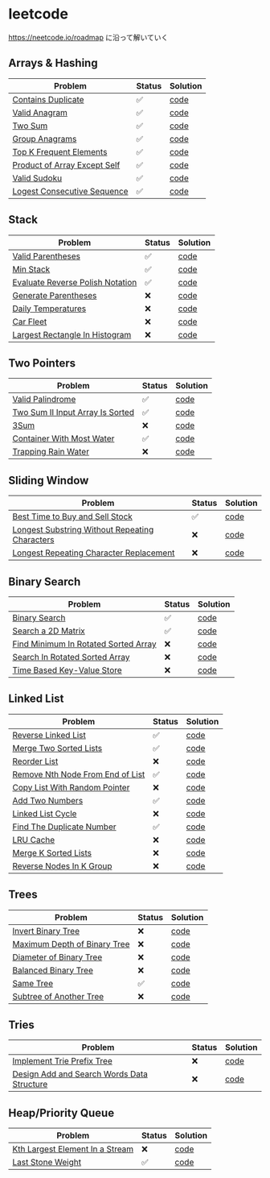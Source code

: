 # leetcode

https://neetcode.io/roadmap に沿って解いていく

## Arrays & Hashing
| Problem                                                                                                 | Status | Solution                                     |
|---------------------------------------------------------------------------------------------------------|--|----------------------------------------------|
| [Contains Duplicate](https://leetcode.com/problems/contains-duplicate/description/)                     | ✅ | [code](217-ContainsDuplicate/solution.py)    |
| [Valid Anagram](https://leetcode.com/problems/valid-anagram/description/)                               | ✅ | [code](242-ValidAnagram/solution.py)         |
| [Two Sum](https://leetcode.com/problems/two-sum/)                                                       | ✅ | [code](1-TwoSum/solution.py)                 |
| [Group Anagrams](https://leetcode.com/problems/group-anagrams/description/)                             | ✅ | [code](49-GroupAnagrams/solution.py)         |
| [Top K Frequent Elements](https://leetcode.com/problems/top-k-frequent-elements/description/)           | ✅ | [code](347-TopKFrequentElements/solution.py) |
| [Product of Array Except Self](https://leetcode.com/problems/product-of-array-except-self/description/) | ✅ | [code](238-ProductofArrayExceptSelf/solution.py) |
| [Valid Sudoku](https://leetcode.com/problems/valid-sudoku/description/)                                 | ✅ | [code](36-ValidSudoku/solution.py)           |
| [Logest Consecutive Sequence](https://leetcode.com/problems/longest-consecutive-sequence/description/)  | ✅ | [code](128-LongestConsecutiveSequence/solution.py)  |

## Stack

| Problem                                                                                             | Status | Solution                                              |
|-----------------------------------------------------------------------------------------------------|---|-------------------------------------------------------|
| [Valid Parentheses](https://leetcode.com/problems/valid-parentheses/description/)                   | ✅ | [code](20-ValidParentheses/solution.py)               |
| [Min Stack](https://leetcode.com/problems/min-stack/description/)                                   | ✅ | [code](155-MinStack/solution.py)                      |
| [Evaluate Reverse Polish Notation](https://leetcode.com/problems/evaluate-reverse-polish-notation/) | ✅ | [code](150-EvaluateReversePolishNotation/solution.py) |
| [Generate Parentheses](https://leetcode.com/problems/generate-parentheses/)                         | ❌ | [code](22-GenerateParentheses/solution.py)            |
| [Daily Temperatures](https://leetcode.com/problems/daily-temperatures/)                             | ❌ | [code](739-DailyTemperatures/solution.py)             |
| [Car Fleet](https://leetcode.com/problems/car-fleet/)                                               | ❌ | [code](853-CarFleet/solution.py)                      |
| [Largest Rectangle In Histogram](https://leetcode.com/problems/largest-rectangle-in-histogram/)     | ❌  | [code](84-LargestRectangleinHistogram/solution.py)                                              |


## Two Pointers

| Problem                                                                                  | Status | Solution                                        |
|------------------------------------------------------------------------------------------|--|-------------------------------------------------|
| [Valid Palindrome](https://leetcode.com/problems/valid-palindrome/description/)        | ✅ | [code](125-ValidPalindrome/solution.py)         |
| [Two Sum II Input Array Is Sorted](https://leetcode.com/problems/two-sum-ii-input-array-is-sorted/) | ✅ | [code](167-TwoSumII-InputArrayIsSorted/solution.py)          |
| [3Sum](https://leetcode.com/problems/3sum/) | ❌ | [code](15-3Sum//solution.py)             |
| [Container With Most Water](https://leetcode.com/problems/container-with-most-water/description/) | ✅ | [code](11-ContainerWithMostWater/solution.py)              |
| [Trapping Rain Water](https://leetcode.com/problems/trapping-rain-water/) | ❌ | [code](42-TrappingRainWater/solution.py)               |

## Sliding Window

| Problem                                                                               | Status | Solution                                      |
|---------------------------------------------------------------------------------------|--|-----------------------------------------------|
| [Best Time to Buy and Sell Stock](https://leetcode.com/problems/best-time-to-buy-and-sell-stock/description/)        | ✅ | [code](121-BestTimetoBuyandSellStock/solution.py)       |
| [Longest Substring Without Repeating Characters](https://leetcode.com/problems/longest-substring-without-repeating-characters/description/)        | ❌ | [code](3-LongestSubstringWithoutRepeatingCharacters/solution.py)        |
| [Longest Repeating Character Replacement](https://leetcode.com/problems/longest-repeating-character-replacement/)        | ❌ | [code](424-LongestRepeatingCharacterReplacement/solution.py)         |

## Binary Search

| Problem                                                                       | Status | Solution                                   |
|-------------------------------------------------------------------------------|--|--------------------------------------------|
| [Binary Search](https://leetcode.com/problems/binary-search/) | ✅ | [code](704-BinarySearch/solution.py)     |
| [Search a 2D Matrix](https://leetcode.com/problems/search-a-2d-matrix/)       | ✅ | [code](74-Searcha2D/solution.py)     |
| [Find Minimum In Rotated Sorted Array](https://leetcode.com/problems/find-minimum-in-rotated-sorted-array/description/)      | ❌ | [code](153-FindMinimuminRotatedSortedArray/solution.py)      |
| [Search In Rotated Sorted Array](https://leetcode.com/problems/search-in-rotated-sorted-array/description/)       | ❌ | [code](33-SearchinRotatedSortedArray/solution.py)       |
| [Time Based Key-Value Store](https://leetcode.com/problems/time-based-key-value-store/description/)        | ❌ | [code](981-TimeBasedKey-ValueStore/solution.py)       |

## Linked List
| Problem                                               | Status | Solution                            |
|-------------------------------------------------------|--|-------------------------------------|
| [Reverse Linked List](https://leetcode.com/problems/reverse-linked-list/description/) | ✅ | [code](206-ReverseLinkedList/solution.py) |
| [Merge Two Sorted Lists](https://leetcode.com/problems/merge-two-sorted-lists/description/) | ✅ | [code](21-MergeTwoSortedLists/solution.py)                |
| [Reorder List](https://leetcode.com/problems/reorder-list/description/) | ❌ | [code](143-ReorderList/solution.py)                |
| [Remove Nth Node From End of List](https://leetcode.com/problems/remove-nth-node-from-end-of-list/description/) | ✅ | [code](19-RemoveNthNodeFromEndofList/solution.py)                 |
| [Copy List With Random Pointer](https://leetcode.com/problems/copy-list-with-random-pointer/description/) | ❌ | [code](138-CopyListwithRandomPointer/solution.py)                 |
| [Add Two Numbers](https://leetcode.com/problems/add-two-numbers/description/) | ✅ | [code](2-AddTwoNumbers/solution.py)                   |
| [Linked List Cycle](https://leetcode.com/problems/linked-list-cycle/description/) | ❌ | [code](141-LinkedListCycle/solution.py)                   |
| [Find The Duplicate Number](https://leetcode.com/problems/find-the-duplicate-number/description/) | ✅ | [code](287-FindtheDuplicateNumber/solution.py)                   |
| [LRU Cache](https://leetcode.com/problems/lru-cache/description/) | ❌ | [code](146-LRUCache/solution.py)                   |
| [Merge K Sorted Lists](https://leetcode.com/problems/merge-k-sorted-lists/) | ❌ | [code](23-MergekSortedLists/solution.py)                   |
| [Reverse Nodes In K Group](https://leetcode.com/problems/reverse-nodes-in-k-group/description/) | ❌ | [code](25-ReverseNodesink-Group/solution.py)                   |

## Trees

| Problem                                            | Status | Solution                      |
|----------------------------------------------------|--|-------------------------------|
| [Invert Binary Tree](https://leetcode.com/problems/invert-binary-tree/description/) | ❌ | [code](226-InvertBinaryTree/solution.py) |
| [Maximum Depth of Binary Tree](https://leetcode.com/problems/maximum-depth-of-binary-tree/description/) | ❌ | [code](104-MaximumDepthofBinaryTree/solution.py) |
| [Diameter of Binary Tree](https://leetcode.com/problems/diameter-of-binary-tree/description/) | ❌ | [code](543-DiameterofBinaryTree/solution.py) |
| [Balanced Binary Tree](https://leetcode.com/problems/balanced-binary-tree/description/) | ❌ | [code](110-BalancedBinaryTree/solution.py) |
| [Same Tree](https://leetcode.com/problems/same-tree/description/) | ✅ | [code](100-SameTree/solution.py) |
| [Subtree of Another Tree](https://leetcode.com/problems/subtree-of-another-tree/description/) | ❌ | [code](572-SubtreeofAnotherTree/solution.py) |


## Tries

| Problem                                                                                                                    | Status | Solution                     |
|----------------------------------------------------------------------------------------------------------------------------|--|------------------------------|
| [Implement Trie Prefix Tree](https://leetcode.com/problems/implement-trie-prefix-tree/description/)                        | ❌ | [code](208-ImplementTriePrefixTree/solution.py) |
| [Design Add and Search Words Data Structure](https://leetcode.com/problems/design-add-and-search-words-data-structure/description/) | ❌ | [code](211-DesignAddandSearchWordsDataStructure/solution.py) |


## Heap/Priority Queue

| Problem                                                                                                                    | Status | Solution                    |
|----------------------------------------------------------------------------------------------------------------------------|--|-----------------------------|
| [Kth Largest Element In a Stream](https://leetcode.com/problems/kth-largest-element-in-a-stream/description/)                        | ❌ | [code](703-KthLargestElementinaStream/solution.py) |
| [Last Stone Weight](https://leetcode.com/problems/last-stone-weight/description/)                        | ✅ | [code](1046-LastStoneWeight/solution.py) |
